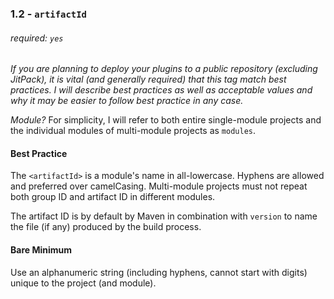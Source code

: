 ### 1.2 - `artifactId`
###### required: `yes`
_If you are planning to deploy your plugins to a public
repository (excluding JitPack), it is vital (and generally
required) that this tag match best practices. I will describe
best practices as well as acceptable values and why it may
be easier to follow best practice in any case._

_Module?_ For simplicity, I will refer to both entire
single-module projects and the individual modules of
multi-module projects as `modules`.

#### Best Practice
The `<artifactId>` is a module's name in all-lowercase.
Hyphens are allowed and preferred over camelCasing.
Multi-module projects must not repeat both group ID and
artifact ID in different modules.

The artifact ID is by default by Maven in combination
with `version` to name the file (if any) produced by the
build process.

#### Bare Minimum
Use an alphanumeric string (including hyphens, cannot start
with digits) unique to the project (and module).